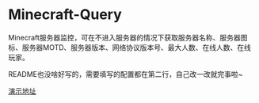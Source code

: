 # Minecraft-Query
Minecraft服务器监控，可在不进入服务器的情况下获取服务器名称、服务器图标、服务器MOTD、服务器版本、网络协议版本号、最大人数、在线人数、在线玩家。


README也没啥好写的，需要填写的配置都在第二行，自己改一改就完事啦~


[演示地址](https://labs.blingwang.cn/mcphp/index.php)
